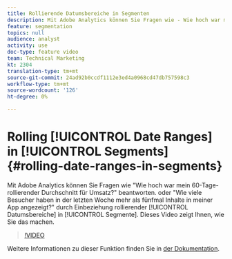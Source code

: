 ```yaml
---
title: Rollierende Datumsbereiche in Segmenten
description: Mit Adobe Analytics können Sie Fragen wie - Wie hoch war mein rollierender Durchschnitt von 60 Tagen beim Umsatz? oder - Wie viele Besucher haben in der letzten Woche mehr als fünfmal Inhalte in meiner App angezeigt? durch Einbeziehung rollierender Datumsbereiche in Segmente. Dieses Video zeigt Ihnen, wie Sie das machen.
feature: segmentation
topics: null
audience: analyst
activity: use
doc-type: feature video
team: Technical Marketing
kt: 2304
translation-type: tm+mt
source-git-commit: 24ad92b0ccdf1112e3ed4a0968cd47db757598c3
workflow-type: tm+mt
source-wordcount: '126'
ht-degree: 0%

---
```



# Rolling [!UICONTROL Date Ranges] in [!UICONTROL Segments] {#rolling-date-ranges-in-segments}

Mit Adobe Analytics können Sie Fragen wie &quot;Wie hoch war mein 60-Tage-rollierender Durchschnitt für Umsatz?&quot; beantworten. oder &quot;Wie viele Besucher haben in der letzten Woche mehr als fünfmal Inhalte in meiner App angezeigt?&quot; durch Einbeziehung rollierender [!UICONTROL Datumsbereiche] in [!UICONTROL Segmente]. Dieses Video zeigt Ihnen, wie Sie das machen.

>[!VIDEO](https://video.tv.adobe.com/v/25403/?quality=12)

Weitere Informationen zu dieser Funktion finden Sie in [der Dokumentation](https://marketing.adobe.com/resources/help/en_US/analytics/segment/index.html?f=seg_build_ui).
